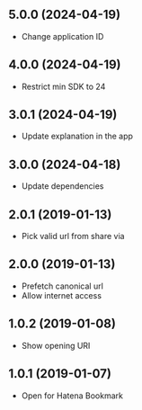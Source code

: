 <a name="5.0.0"></a>
## 5.0.0 (2024-04-19)

- Change application ID

<a name="4.0.0"></a>
## 4.0.0 (2024-04-19)

- Restrict min SDK to 24

<a name="3.0.1"></a>
## 3.0.1 (2024-04-19)

- Update explanation in the app

<a name="3.0.0"></a>
## 3.0.0 (2024-04-18)

- Update dependencies

<a name="2.0.1"></a>
## 2.0.1 (2019-01-13)

- Pick valid url from share via

<a name="2.0.0"></a>
## 2.0.0 (2019-01-13)

- Prefetch canonical url
- Allow internet access

<a name="1.0.2"></a>
## 1.0.2 (2019-01-08)

- Show opening URI

<a name="1.0.1"></a>
## 1.0.1 (2019-01-07)

- Open for Hatena Bookmark
